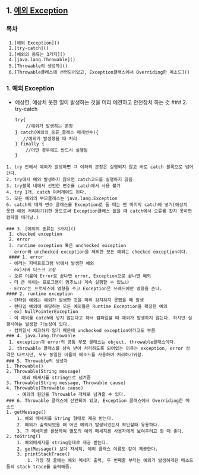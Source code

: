 ## 1. [예외 Exception](https://github.com/hifrogie/Github/blob/main/java.md#1-%EC%98%88%EC%99%B8-exception)
 ### 목차
     1.[예외 Exception]()
     2.[try-catch]()
     3.[예외의 종류는 3가지]()
     4.[java.lang.Throwable]()
     5.[Throwable의 생성자]()
     6.[Throwable클래스에 선언되어있고, Exception클래스에서 Overriding한 메소드]()
 ### 1. 예외 Exception
   - 예상한, 예상치 못한 일이 발생하는 것을 미리 예견하고 안전장치 하는 것
    ### 2. try-catch
     ```
     try{
         //예외가 발생하는 문장
     } catch(예외의_종류_클래스 매개변수){
        //예외가 발생했을 때 처리
     } finally {
         //어떤 경우에도 반드시 실행됨
     }
     ```
    1. try 안에서 예외가 발생하면 그 이하의 문장은 실행되지 않고 바로 catch 블록으로 넘어간다.
    2. try에서 예외 발생하지 않으면 catch코드를 실행하지 않음
    3. try블록 내에서 선언한 변수를 catch에서 사용 불가
    4. try 1개, catch 여러개여도 된다.
    5. 모든 예외의 부모클래스는 java.lang.Exception
    6. catch의 매개 변수 클래스를 Exception로 둘 때는 맨 마지막 catch에 넣기(예상치 못한 예외 처리하기위한 용도로써 Exception클래스 없을 때 catch에서 오류를 잡지 못하면 컴파일 에러남.)

    ### 3. [예외의 종류는 3가지]()
     1. checked exception
     2. error
     3. runtime exception 혹은 unchecked exception
     - error와 unchecked exception을 제외한 모든 예외는 checked exception이다.
     #### 1. error
     - 에러는 자바프로그램 밖에서 발생한 예외
     - ex)서버 디스크 고장
     - 오류 이름이 Error로 끝나면 error, Exception으로 끝나면 예외
     - 더 큰 차이는 프로그램이 멈추느냐 계속 실행할 수 있느냐
     - Error는 프로세스에 영향을 주고 Exception은 쓰레드에만 영향을 준다.
    #### 2. runtime exception
     - 런타임 예외는 예외가 발생한 것을 미리 감지하지 못했을 때 발생
     - 런타임 예외에 해당하는 모든 예외들은 Runtime Exception을 확장한 예외
     - ex) NullPointerException
     - 이 예외를 catch에 넣지 않는다고 해서 컴파일할 때 예외가 발생하지 않는다. 하지만 실행시에는 발생할 가능성이 있다.
     - 컴파일시 체크하지 않기 때문에 unchecked exception이라고도 부름
    ### 4. java.lang.Throwable
     1. exception과 error의 공통 부모 클래스는 object, throwable클래스이다.
     2. throwable 클래스를 상속 받아 처리하도록 되어있는 이유는 exception, error 성격은 다르지만, 모두 동일한 이름의 메소드를 사용하여 처리하기위함.
    ### 5. Throwable의 생성자
    1. Throwable()
    2. Throwable(String message)
        - 예외 메세지를 string으로 넘겨줌
    3. Throwable(String message, Throwable cause)
    4. Throwable(Throwable cause)
        - 예외의 원인을 Throwable 객체로 넘겨줄 수 있다.
    ### 6. Throwable 클래스에 선언되어 있고, Exception 클래스에서 Overriding한 메소드
    1. getMessage()
        1. 예외 메세지를 String 형태로 제공 받는다.
        2. 예외가 출력되었을 때 어떤 예외가 발생되었는지 확인할때 유용하다.
        3. 그 메세지를 활용하여 별도의 예외 메세지를 사용자에게 보여주려고 할 때 좋다.
    2. toString()
        1. 예외메세지를 string형태로 제공 받는다.
        2. getMessage() 보다 자세히, 예외 클래스 이름도 같이 제공한다.
        3. printStackTrace()
            1. 가장 첫 줄에는 예외 메세지 출력, 두 번째줄 부터는 예외가 발생하게된 메소드들의 stack trace를 출력해줌. 
            
       